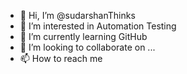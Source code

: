 - 👋 Hi, I’m @sudarshanThinks
- 👀 I’m interested in Automation Testing
- 🌱 I’m currently learning GitHub
- 💞️ I’m looking to collaborate on ...
- 📫 How to reach me 

<!---
sudarshanThinks/sudarshanThinks is a ✨ special ✨ repository because its `README.md` (this file) appears on your GitHub profile.
You can click the Preview link to take a look at your changes.
--->
